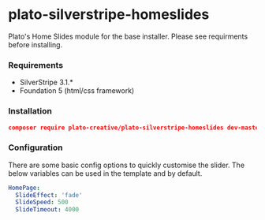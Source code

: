 # plato-silverstripe-homeslides
Plato's Home Slides module for the base installer. Please see requirments before installing.

### Requirements
+ SilverStripe 3.1.*
+ Foundation 5 (html/css framework)

### Installation
```json
composer require plato-creative/plato-silverstripe-homeslides dev-master
```

### Configuration
There are some basic config options to quickly customise the slider. The below variables can be used in the template and by default.
```yaml
HomePage:
  SlideEffect: 'fade'
  SlideSpeed: 500
  SlideTimeout: 4000
```

